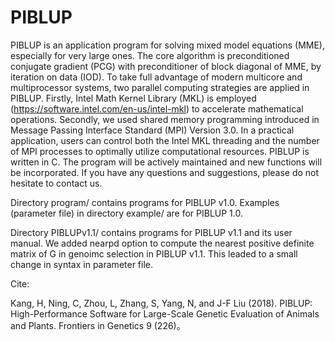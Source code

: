 # PIBLUP
PIBLUP is an application program for solving mixed model equations (MME), especially for very large ones. The core algorithm is preconditioned conjugate gradient (PCG) with preconditioner of block diagonal of MME, by iteration on data (IOD). To take full advantage of modern multicore and multiprocessor systems, two parallel computing strategies are applied in PIBLUP. Firstly, Intel Math Kernel Library (MKL) is employed (https://software.intel.com/en-us/intel-mkl) to accelerate mathematical operations. Secondly, we used shared memory programming introduced in Message Passing Interface Standard (MPI) Version 3.0. In a practical application, users can control both the Intel MKL threading and the number of MPI processes to optimally utilize computational resources. PIBLUP is written in C. The program will be actively maintained and new functions will be incorporated. If you have any questions and suggestions, please do not hesitate to contact us.

Directory program/ contains programs for PIBLUP v1.0. Examples (parameter file) in directory example/ are for PIBLUP 1.0.

Directory PIBLUPv1.1/ contains programs for PIBLUP v1.1 and its user manual. We added nearpd option to compute the nearest positive definite matrix of G in genoimc selection in PIBLUP v1.1. This leaded to a small change in syntax in parameter file.

Cite:

Kang, H, Ning, C, Zhou, L, Zhang, S, Yang, N, and J-F Liu (2018). PIBLUP: High-Performance Software for Large-Scale Genetic Evaluation of Animals and Plants. Frontiers in Genetics 9 (226)。
